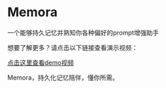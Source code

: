 # Memora
一个能够持久记忆并熟知你各种偏好的prompt增强助手


想要了解更多？请点击以下链接查看演示视频：

[点击这里查看demo视频](https://drive.google.com/file/d/1AI6Me0HYMsjvvQ1vSuIGbExbzXEYV0-b/view?usp=sharing)


Memora，持久化记忆陪伴，懂你所需。
